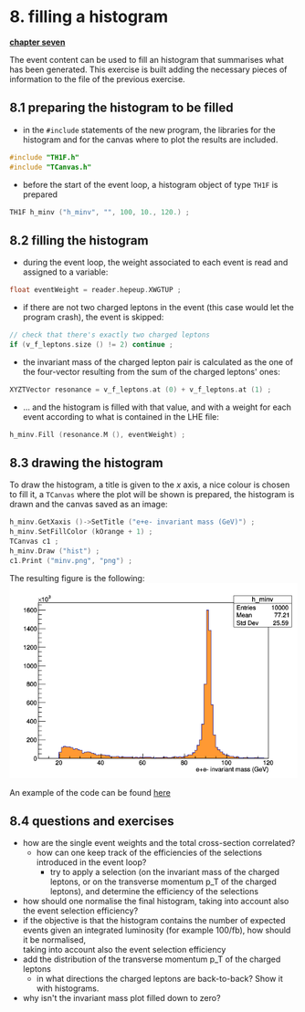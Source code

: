 # 8. filling a histogram

[**chapter seven**](07_read.md)

The event content can be used to fill an histogram that summarises
what has been generated.
This exercise is built adding the necessary pieces of information
to the file of the previous exercise.

## 8.1 preparing the histogram to be filled

  * in the ```#include``` statements of the new program,
	  the libraries for the histogram and for the canvas where to plot
		the results are included.
```c
#include "TH1F.h"
#include "TCanvas.h"
```		
  * before the start of the event loop, a histogram object of type ```TH1F```
	  is prepared
```c
TH1F h_minv ("h_minv", "", 100, 10., 120.) ;
```		

## 8.2 filling the histogram

  * during the event loop, the weight associated to each event
	  is read and assigned to a variable:
```c
float eventWeight = reader.hepeup.XWGTUP ;
```		
  * if there are not two charged leptons in the event
	  (this case would let the program crash),
		the event is skipped:
```c
// check that there's exactly two charged leptons
if (v_f_leptons.size () != 2) continue ;
```		
  * the invariant mass of the charged lepton pair
	  is calculated as the one of the four-vector
		resulting from the sum of the charged leptons' ones:
```c
XYZTVector resonance = v_f_leptons.at (0) + v_f_leptons.at (1) ;
```		
  * ... and the histogram is filled with that value,
	  and with a weight for each event
		according to what is contained in the LHE file:
```c
h_minv.Fill (resonance.M (), eventWeight) ;
```		

## 8.3 drawing the histogram

To draw the histogram,
a title is given to the *x* axis,
a nice colour is chosen to fill it,
a ```TCanvas``` where the plot will be shown is prepared,
the histogram is drawn
and the canvas saved as an image:
```c
h_minv.GetXaxis ()->SetTitle ("e+e- invariant mass (GeV)") ;
h_minv.SetFillColor (kOrange + 1) ;
TCanvas c1 ;
h_minv.Draw ("hist") ;
c1.Print ("minv.png", "png") ;
```		
The resulting figure is the following:
![canvas](images/minv.png)

An example of the code can be found [here](./readLHE/fillHistos.cpp)

## 8.4 questions and exercises

  * how are the single event weights and the total cross-section correlated?
	* how can one keep track of the efficiencies of the selections
	  introduced in the event loop?
		* try to apply a selection (on the invariant mass of the charged leptons,
			or on the transverse momentum p_T of the charged leptons),
			and determine the efficiency of the selections
  * how should one normalise the final histogram, taking into account
	  also the event selection efficiency?
  * if the objective is that the histogram contains the number of expected
	  events given an integrated luminosity (for example 100/fb),
		how should it be normalised,  		
		taking into account also the event selection efficiency
  * add the distribution of the transverse momentum p_T of the charged leptons
	* in what directions the charged leptons are back-to-back?
	  Show it with histograms.
  * why isn't the invariant mass plot filled down to zero?
